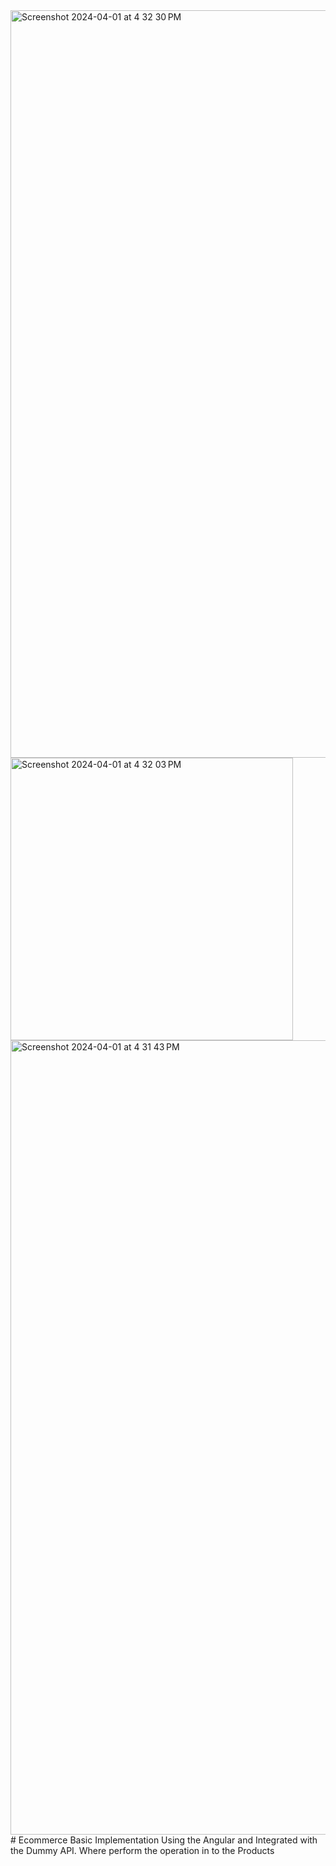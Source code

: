 <img width="1196" alt="Screenshot 2024-04-01 at 4 32 30 PM" src="https://github.com/JamesJava42/Ecommerce/assets/123730274/fc971cde-8a87-43c8-acdc-28f5b7a7d7cd">
<img width="452" alt="Screenshot 2024-04-01 at 4 32 03 PM" src="https://github.com/JamesJava42/Ecommerce/assets/123730274/6803ab9c-0a1b-4084-b46b-3c0e33ae9349">
<img width="1271" alt="Screenshot 2024-04-01 at 4 31 43 PM" src="https://github.com/JamesJava42/Ecommerce/assets/123730274/80a91631-c987-4161-88c1-b8f26c5bc448">
# Ecommerce
Basic Implementation Using the Angular and Integrated with the Dummy API. Where perform the operation in to the Products 
